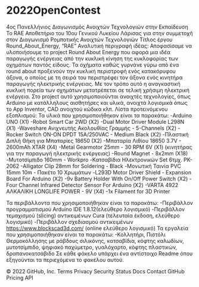 # 2022OpenContest
4ος Πανελλήνιος Διαγωνισμός Ανοιχτών Τεχνολογιών στην Εκπαίδευση
To RAE
Αποθετήριο του 10ου Γενικού Λυκείου Λάρισας για στην συμμετοχή στον Διαγωνισμό Ρομποτικής Ανοιχτών Τεχνολογιών
Τίτλος έργου
Round_About_Energy, “RAE”
Αναλυτική περιγραφή ιδέας:
Αποφασίσαμε να υλοποιήσουμε το project Round About Energy που αφορά μια ιδέα παραγωγής ενέργειας από την κυκλική κίνηση της κυκλοφορίας των οχημάτων παντός είδους. Τα οχήματα καθώς γυρνάνε γύρω από ένα round about προξενούν την κυκλική περιστροφή ενός κατακόρυφου άξονα, ο οποίος με τη σειρά του περιστρέφει τον άξονα ενός κινητήρα παραγωγής ηλεκτρικής ενέργειας. Με τον τρόπο αυτό η αναγκαστική κυκλική πορεία των οχημάτων μετατρέπεται σε τελική χρήσιμη ηλεκτρική ενέργεια. Στο project αυτό χρησιμοποιούνται ανοιχτές τεχνολογίες, όπως Arduino με κατάλληλους αισθητήρες και υλικά, ανοιχτά λογισμικά όπως το App Inventor, CAD ανοιχτού κώδικα κλπ.
Λίστα προτεινόμενου εξοπλισμού:
Τα υλικά που χρησιμοποιήθηκαν είναι τα παρακάτω:
-Arduino UNO (X1)
-Robot Smart Car 2WD (Χ2)
-Dual Motor Driver Module L298N (Χ1)
-Waveshare Ανιχνευτής Ακολουθίας Γραμμής - 5-Channels (Χ2)
-Rocker Switch ON-ON DPDT 15A/250VAC - Medium Black (Χ2)
-Πλαστική Διπλή Θήκη για Μπαταρίες 18650 (Χ2)
-Μπαταρία Λιθίου 18650 3.7V - 2600mAh XTAR (Χ4)
-Metal Gearmotor 25mm - 30 RPM 6V (Χ1) (κινητήρας για την παραγωγή ηλεκτρικής ενέργειας)
-Round Magnet - 8x2mm (X18)
-Μυτοτσίμπιδο 160mm - Workpro
-Κατσαβίδια Ηλεκτρονικών Set 6τμχ. PK-2062
-Alligator Clip 28mm for Soldering - Black
-Μονωτική Ταινία PVC 15mm 10m - Πακέτο 10 Χρωμάτων
-L293D Motor Driver Shield - Expansion Board For Arduino (Χ2)
-9v Battery Holder With On/Off Power Switch (Χ2)
-Four Channel Infrared Detector Sensor For Arduino (Χ2)
-VARTA 4922 ΑΛΚΑΛΙΚΗ LONGLIFE POWER - 9V (Χ4)
-1x Filament for 3D Printer
 
Τα περιβάλλοντα που χρησιμοποιήθηκαν είναι τα παρακάτω:
-Περιβάλλον προγραμματισμού Arduino IDE 1.8.12(ελεύθερο λογισμικό)
-Περιβάλλον τεμαχισμού (slicing) αντικειμένων Cura (τελευταία έκδοση, ελεύθερο λογισμικό)
-Περιβάλλον σχεδιασμού αντικειμένων https://www.blockscad3d.com/ (online ελεύθερο λογισμικό)
Τα εργαλεία που χρησιμοποιήθηκαν είναι τα παρακάτω:
-Κολλητήρι, Πιστόλι Θερμοκόλλησης με ράβδους σιλικόνης, κατσαβίδια, κόφτης καλωδίων, μυτοτσίμπιδο, ψηφιακό παχύμετρο, γυαλόχαρτο, κόφτης πλαστικών, δραπανοκατσάβιδο
Σε κάθε φάκελο υπάρχει ένα αντίστοιχο Readme όπου εξηγούνται τα περιεχόμενα το φακέλου αυτού.

© 2022 GitHub, Inc.
Terms
Privacy
Security
Status
Docs
Contact GitHub
Pricing
API
